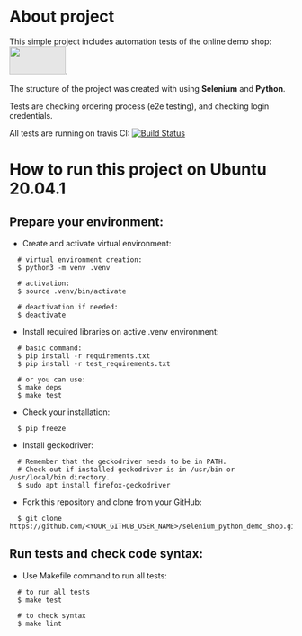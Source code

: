# About project
This simple project includes automation tests of the online demo shop: [<img style="-webkit-user-select: none;margin: auto;cursor: zoom-in;background-color: hsl(0, 0%, 90%);transition: background-color 300ms;" src="https://images.ctfassets.net/czwjnyf8a9ri/1v5ZWsPr8uNv6sj3qnL4MW/aeb69cbdfade387fd9db95aec0b12891/vector-sauce-bot-python_s.png?fm=webp&amp;w=800" width="100" height="50">](https://www.saucedemo.com/).  

The structure of the project was created with using **Selenium** and **Python**.  

Tests are checking ordering process (e2e testing), and checking login credentials.  

All tests are running on travis CI: [![Build Status](https://www.travis-ci.com/Bryg9/behave_python_demo_shop.svg?branch=master)](https://www.travis-ci.com/Bryg9/behave_python_demo_shop)

# How to run this project on Ubuntu 20.04.1
## Prepare your environment:
* Create and activate virtual environment:
```
  # virtual environment creation:
  $ python3 -m venv .venv

  # activation:
  $ source .venv/bin/activate

  # deactivation if needed:
  $ deactivate
```
* Install required libraries on active .venv environment:
```
  # basic command:
  $ pip install -r requirements.txt
  $ pip install -r test_requirements.txt

  # or you can use:
  $ make deps
  $ make test
```
* Check your installation:
```
  $ pip freeze
```
* Install geckodriver:
```
  # Remember that the geckodriver needs to be in PATH.
  # Check out if installed geckodriver is in /usr/bin or /usr/local/bin directory.
  $ sudo apt install firefox-geckodriver
```
* Fork this repository and clone from your GitHub:
```
  $ git clone https://github.com/<YOUR_GITHUB_USER_NAME>/selenium_python_demo_shop.git
```
## Run tests and check code syntax:
* Use Makefile command to run all tests:
```
  # to run all tests
  $ make test

  # to check syntax
  $ make lint
```
